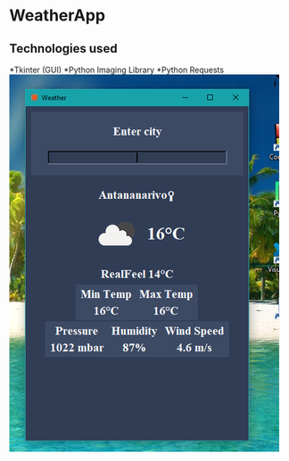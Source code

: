 # WeatherApp

## Technologies used
*Tkinter (GUI)
*Python Imaging Library
*Python Requests
![alt text](https://github.com/Greccu/OtherProjects/blob/master/WeatherApp/image.png)
